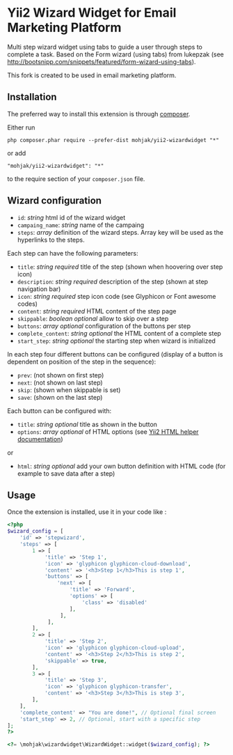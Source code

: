 Yii2 Wizard Widget for Email Marketing Platform
===============================================
Multi step wizard widget using tabs to guide a user through steps to complete a task. Based on the Form wizard (using tabs) from lukepzak (see http://bootsnipp.com/snippets/featured/form-wizard-using-tabs).

This fork is created to be used in email marketing platform.

Installation
------------

The preferred way to install this extension is through [composer](http://getcomposer.org/download/).

Either run

```
php composer.phar require --prefer-dist mohjak/yii2-wizardwidget "*"
```

or add

```
"mohjak/yii2-wizardwidget": "*"
```

to the require section of your `composer.json` file.


Wizard configuration
--------------------

-  `id`: *string* html id of the wizard widget
-  `campaing_name`: *string* name of the campaing
-  `steps`: *array* definition of the wizard steps. Array key will be used as the hyperlinks to the steps. 

Each step can have the following parameters:
-  `title`: *string required* title of the step (shown when hoovering over step icon)
-  `description`: *string required* description of the step (shown at step navigation bar)
-  `icon`: *string required* step icon code (see Glyphicon or Font awesome codes)
-  `content`: *string required* HTML content of the step page 
-  `skippable`: *boolean optional* allow to skip over a step 
-  `buttons`: *array optional* configuration of the buttons per step
-  `complete_content`: *string optional* the HTML content of a complete step
-  `start_step`: *string optional* the starting step when wizard is initialized

In each step four different buttons can be configured (display of a button is dependent on position of the step in the sequence):
-  `prev`: (not shown on first step)
-  `next`: (not shown on last step)
-  `skip`: (shown when skippable is set)
-  `save`: (shown on the last step)

Each button can be configured with:
-  `title`: *string optional* title as shown in the button
-  `options`: *array optional* of HTML options (see [Yii2 HTML helper documentation](http://www.yiiframework.com/doc-2.0/yii-helpers-basehtml.html#button()-detail))

or

-  `html`: *string optional* add your own button definition with HTML code (for example to save data after a step)


Usage
-----

Once the extension is installed, use it in your code like :

```php
<?php
$wizard_config = [
	'id' => 'stepwizard',
	'steps' => [
		1 => [
			'title' => 'Step 1',
			'icon' => 'glyphicon glyphicon-cloud-download',
			'content' => '<h3>Step 1</h3>This is step 1',
			'buttons' => [
				'next' => [
					'title' => 'Forward', 
					'options' => [
						'class' => 'disabled'
					],
				 ],
			 ],
		],
		2 => [
			'title' => 'Step 2',
			'icon' => 'glyphicon glyphicon-cloud-upload',
			'content' => '<h3>Step 2</h3>This is step 2',
			'skippable' => true,
		],
		3 => [
			'title' => 'Step 3',
			'icon' => 'glyphicon glyphicon-transfer',
			'content' => '<h3>Step 3</h3>This is step 3',
		],
	],
	'complete_content' => "You are done!", // Optional final screen
	'start_step' => 2, // Optional, start with a specific step
];
?>

<?= \mohjak\wizardwidget\WizardWidget::widget($wizard_config); ?>
```
